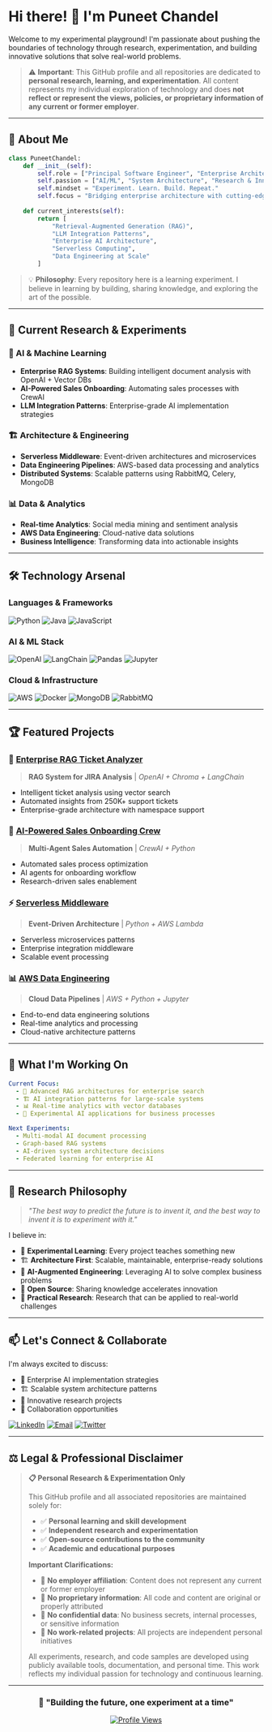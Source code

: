 # Hi there! 👋 I'm Puneet Chandel
Welcome to my experimental playground! I'm passionate about pushing the boundaries of technology through research, experimentation, and building innovative solutions that solve real-world problems.

> ⚠️ **Important**: This GitHub profile and all repositories are dedicated to **personal research, learning, and experimentation**. All content represents my individual exploration of technology and does **not reflect or represent the views, policies, or proprietary information of any current or former employer**.

---

## 🧠 About Me

```python
class PuneetChandel:
    def __init__(self):
        self.role = ["Principal Software Engineer", "Enterprise Architect"]
        self.passion = ["AI/ML", "System Architecture", "Research & Innovation"]
        self.mindset = "Experiment. Learn. Build. Repeat."
        self.focus = "Bridging enterprise architecture with cutting-edge AI"
        
    def current_interests(self):
        return [
            "Retrieval-Augmented Generation (RAG)",
            "LLM Integration Patterns", 
            "Enterprise AI Architecture",
            "Serverless Computing",
            "Data Engineering at Scale"
        ]
```

> 💡 **Philosophy**: Every repository here is a learning experiment. I believe in learning by building, sharing knowledge, and exploring the art of the possible.

---

## 🔬 Current Research & Experiments

### 🤖 AI & Machine Learning
- **Enterprise RAG Systems**: Building intelligent document analysis with OpenAI + Vector DBs
- **AI-Powered Sales Onboarding**: Automating sales processes with CrewAI
- **LLM Integration Patterns**: Enterprise-grade AI implementation strategies

### 🏗️ Architecture & Engineering
- **Serverless Middleware**: Event-driven architectures and microservices
- **Data Engineering Pipelines**: AWS-based data processing and analytics
- **Distributed Systems**: Scalable patterns using RabbitMQ, Celery, MongoDB

### 📊 Data & Analytics
- **Real-time Analytics**: Social media mining and sentiment analysis
- **AWS Data Engineering**: Cloud-native data solutions
- **Business Intelligence**: Transforming data into actionable insights

---

## 🛠️ Technology Arsenal

### **Languages & Frameworks**
![Python](https://img.shields.io/badge/-Python-3776AB?style=flat-square&logo=python&logoColor=white)
![Java](https://img.shields.io/badge/-Java-007396?style=flat-square&logo=java&logoColor=white)
![JavaScript](https://img.shields.io/badge/-JavaScript-F7DF1E?style=flat-square&logo=javascript&logoColor=black)

### **AI & ML Stack**
![OpenAI](https://img.shields.io/badge/-OpenAI-412991?style=flat-square&logo=openai&logoColor=white)
![LangChain](https://img.shields.io/badge/-LangChain-1C3C3C?style=flat-square&logo=chainlink&logoColor=white)
![Pandas](https://img.shields.io/badge/-Pandas-150458?style=flat-square&logo=pandas&logoColor=white)
![Jupyter](https://img.shields.io/badge/-Jupyter-F37626?style=flat-square&logo=jupyter&logoColor=white)

### **Cloud & Infrastructure**
![AWS](https://img.shields.io/badge/-AWS-232F3E?style=flat-square&logo=amazon-aws&logoColor=white)
![Docker](https://img.shields.io/badge/-Docker-2496ED?style=flat-square&logo=docker&logoColor=white)
![MongoDB](https://img.shields.io/badge/-MongoDB-47A248?style=flat-square&logo=mongodb&logoColor=white)
![RabbitMQ](https://img.shields.io/badge/-RabbitMQ-FF6600?style=flat-square&logo=rabbitmq&logoColor=white)

---


## 🏆 Featured Projects

### 🎯 [Enterprise RAG Ticket Analyzer](https://github.com/PuneetChandel/EnterpriseRAG-TicketsAnalyzer)
> **RAG System for JIRA Analysis** | *OpenAI + Chroma + LangChain*
- Intelligent ticket analysis using vector search
- Automated insights from 250K+ support tickets
- Enterprise-grade architecture with namespace support

### 🤖 [AI-Powered Sales Onboarding Crew](https://github.com/PuneetChandel/AI-PoweredSalesOnboardingCrew)
> **Multi-Agent Sales Automation** | *CrewAI + Python*
- Automated sales process optimization
- AI agents for onboarding workflow
- Research-driven sales enablement

### ⚡ [Serverless Middleware](https://github.com/PuneetChandel/ServerlessMiddleware)
> **Event-Driven Architecture** | *Python + AWS Lambda*
- Serverless microservices patterns
- Enterprise integration middleware
- Scalable event processing

### 📊 [AWS Data Engineering](https://github.com/PuneetChandel/AWSDataEngineering)
> **Cloud Data Pipelines** | *AWS + Python + Jupyter*
- End-to-end data engineering solutions
- Real-time analytics and processing
- Cloud-native architecture patterns

---

## 🎯 What I'm Working On

```yaml
Current Focus:
  - 🧠 Advanced RAG architectures for enterprise search
  - 🏗️ AI integration patterns for large-scale systems  
  - 📊 Real-time analytics with vector databases
  - 🔬 Experimental AI applications for business processes

Next Experiments:
  - Multi-modal AI document processing
  - Graph-based RAG systems
  - AI-driven system architecture decisions
  - Federated learning for enterprise AI
```

---

## 💭 Research Philosophy

> *"The best way to predict the future is to invent it, and the best way to invent it is to experiment with it."*

I believe in:
- 🔬 **Experimental Learning**: Every project teaches something new
- 🏗️ **Architecture First**: Scalable, maintainable, enterprise-ready solutions
- 🤖 **AI-Augmented Engineering**: Leveraging AI to solve complex business problems
- 📖 **Open Source**: Sharing knowledge accelerates innovation
- 🎯 **Practical Research**: Research that can be applied to real-world challenges

---

## 📫 Let's Connect & Collaborate

I'm always excited to discuss:
- 🎯 Enterprise AI implementation strategies
- 🏗️ Scalable system architecture patterns
- 🔬 Innovative research projects
- 🤝 Collaboration opportunities

[![LinkedIn](https://img.shields.io/badge/-LinkedIn-0077B5?style=flat-square&logo=linkedin&logoColor=white)](https://linkedin.com/in/puneet-chandel)
[![Email](https://img.shields.io/badge/-Email-D14836?style=flat-square&logo=gmail&logoColor=white)](mailto:your.email@example.com)
[![Twitter](https://img.shields.io/badge/-Twitter-1DA1F2?style=flat-square&logo=twitter&logoColor=white)](https://twitter.com/your_handle)

---

## ⚖️ Legal & Professional Disclaimer

> **📋 Personal Research & Experimentation Only**
> 
> This GitHub profile and all associated repositories are maintained solely for:
> - ✅ **Personal learning and skill development**
> - ✅ **Independent research and experimentation** 
> - ✅ **Open-source contributions to the community**
> - ✅ **Academic and educational purposes**
>
> **Important Clarifications:**
> - 🚫 **No employer affiliation**: Content does not represent any current or former employer
> - 🚫 **No proprietary information**: All code and content are original or properly attributed
> - 🚫 **No confidential data**: No business secrets, internal processes, or sensitive information
> - 🚫 **No work-related projects**: All projects are independent personal initiatives
>
> All experiments, research, and code samples are developed using publicly available tools, documentation, and personal time. This work reflects my individual passion for technology and continuous learning.

---

<div align="center">

### 🚀 "Building the future, one experiment at a time"

[![Profile Views](https://komarev.com/ghpvc/?username=PuneetChandel&color=blueviolet&style=flat-square)](https://github.com/PuneetChandel)

</div> 

